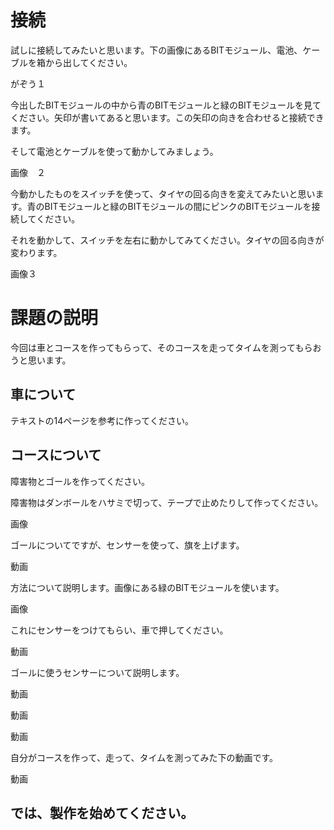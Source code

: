 # 接続
試しに接続してみたいと思います。下の画像にあるBITモジュール、電池、ケーブルを箱から出してください。

がぞう１

今出したBITモジュールの中から青のBITモジュールと緑のBITモジュールを見てください。矢印が書いてあると思います。この矢印の向きを合わせると接続できます。

そして電池とケーブルを使って動かしてみましょう。

画像　２

今動かしたものをスイッチを使って、タイヤの回る向きを変えてみたいと思います。青のBITモジュールと緑のBITモジュールの間にピンクのBITモジュールを接続してください。

それを動かして、スイッチを左右に動かしてみてください。タイヤの回る向きが変わります。

画像３

# 課題の説明
今回は車とコースを作ってもらって、そのコースを走ってタイムを測ってもらおうと思います。

## 車について
テキストの14ページを参考に作ってください。

## コースについて

障害物とゴールを作ってください。

障害物はダンボールをハサミで切って、テープで止めたりして作ってください。

画像

ゴールについてですが、センサーを使って、旗を上げます。

動画

方法について説明します。画像にある緑のBITモジュールを使います。

画像

これにセンサーをつけてもらい、車で押してください。

動画

ゴールに使うセンサーについて説明します。

動画

動画

動画

自分がコースを作って、走って、タイムを測ってみた下の動画です。

動画

## では、製作を始めてください。